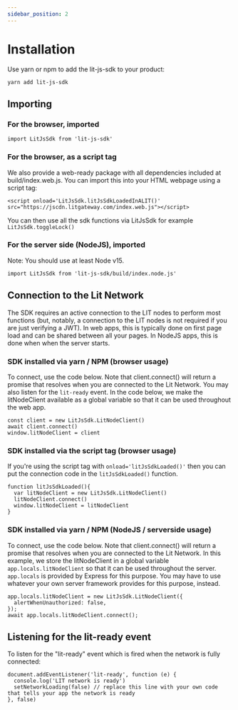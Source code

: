 ```yaml
---
sidebar_position: 2
---
```


# Installation

Use yarn or npm to add the lit-js-sdk to your product:

```
yarn add lit-js-sdk
```

## Importing

### For the browser, imported

```
import LitJsSdk from 'lit-js-sdk'
```

### For the browser, as a script tag

We also provide a web-ready package with all dependencies included at build/index.web.js. You can import this into your HTML webpage using a script tag:

```
<script onload='LitJsSdk.litJsSdkLoadedInALIT()' src="https://jscdn.litgateway.com/index.web.js"></script>
```

You can then use all the sdk functions via LitJsSdk for example `LitJsSdk.toggleLock()`

### For the server side (NodeJS), imported

Note: You should use at least Node v15.

```
import LitJsSdk from 'lit-js-sdk/build/index.node.js'
```

## Connection to the Lit Network

The SDK requires an active connection to the LIT nodes to perform most functions (but, notably, a connection to the LIT nodes is not required if you are just verifying a JWT). In web apps, this is typically done on first page load and can be shared between all your pages. In NodeJS apps, this is done when when the server starts.

### SDK installed via yarn / NPM (browser usage)

To connect, use the code below. Note that client.connect() will return a promise that resolves when you are connected to the Lit Network. You may also listen for the `lit-ready` event. In the code below, we make the litNodeClient available as a global variable so that it can be used throughout the web app.

```
const client = new LitJsSdk.LitNodeClient()
await client.connect()
window.litNodeClient = client
```

### SDK installed via the script tag (browser usage)

If you're using the script tag with `onload='litJsSdkLoaded()'` then you can put the connection code in the `litJsSdkLoaded()` function.

```
function litJsSdkLoaded(){
  var litNodeClient = new LitJsSdk.LitNodeClient()
  litNodeClient.connect()
  window.litNodeClient = litNodeClient
}
```

### SDK installed via yarn / NPM (NodeJS / serverside usage)

To connect, use the code below. Note that client.connect() will return a promise that resolves when you are connected to the Lit Network. In this example, we store the litNodeClient in a global variable `app.locals.litNodeClient` so that it can be used throughout the server. `app.locals` is provided by Express for this purpose. You may have to use whatever your own server framework provides for this purpose, instead.

```
app.locals.litNodeClient = new LitJsSdk.LitNodeClient({
  alertWhenUnauthorized: false,
});
await app.locals.litNodeClient.connect();
```

## Listening for the lit-ready event

To listen for the "lit-ready" event which is fired when the network is fully connected:

```
document.addEventListener('lit-ready', function (e) {
  console.log('LIT network is ready')
  setNetworkLoading(false) // replace this line with your own code that tells your app the network is ready
}, false)
```
